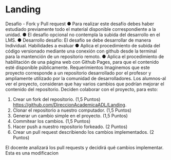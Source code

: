 # Landing
Desafío - Fork y Pull request 
● Para realizar este desafío debes haber estudiado previamente todo el material disponible correspondiente a la unidad. 
● El desafío opcional no contempla la subida del desarrollo en el LMS.
● Desarrollo desafío: El desafío se debe desarrollar de manera Individual. 
Habilidades a evaluar
● Aplica el procedimiento de subida del código versionado mediante una conexión con github desde la terminal para la mantención de un repositorio remoto.
● Aplica el procedimiento de habilitación de una página web con Github Pages, para que el contenido esté disponible públicamente. 
Requerimientos Imaginemos que este proyecto corresponde a un repositorio desarrollado por el profesor y ampliamente utilizado por la comunidad de desarrolladores.
Los alumnos-al ver el proyecto, consideran que hay varios cambios que podrían mejorar el contenido del repositorio. Deciden colaborar con el proyecto, para esto:


1. Crear un fork del repositorio. (1,5 Puntos) https://github.com/DireccionAcademicaADL/Landing.
2. Clonar el repositorio a nuestro computador. (1,5 Puntos) 
3. Generar un cambio simple en el proyecto. (1,5 Puntos) 
4. Commitear los cambios. (1,5 Puntos)
5. Hacer push a nuestro repositorio forkeado. (2 Puntos) 
6. Crear un pull request describiendo los cambios implementados. (2 Puntos) 


El docente analizará los pull requests y decidirá qué cambios implementar. 
Esta es una modificacion
